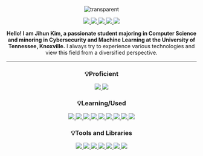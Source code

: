<div align="center"> 
  
![transparent](https://capsule-render.vercel.app/api?type=transparent&fontColor=57b5dc&text=Jihun's%20GitHub&height=120&fontSize=72&desc=Welcome!&descAlignY=17&descAlign=36)

  <a href="https://www.linkedin.com/in/jihun-kim-2b9820254/" target="_blank" rel="noopener noreferrer">
      <img src="https://img.shields.io/badge/LinkedIn-0A66C2?style=flat-square&logo=linkedin&logoColor=white"/>
  </a>
  <a href="mailto:jiunkim8@gmail.com" target="_blank" rel="noopener noreferrer">
    <img src="https://img.shields.io/badge/Gmail-EA4335?style=flat-square&logo=gmail&logoColor=white"/>
  </a>
  <a href="https://www.notion.so/Resume-5c6b354fff334b23943fb50f0e4869e1?pvs=4" target="_blank" rel="noopener noreferrer">
    <img src="https://img.shields.io/badge/Resume-000000?style=flat-square&logo=notion&logoColor=white"/>
  </a>
  <a href="https://www.notion.so/38d713a7a15444e3b93f6999ff29e284?v=348df73b8b5b49158586d3ba11b25865" target="_blank" rel="noopener noreferrer">
    <img src="https://img.shields.io/badge/Personal Projects-000000?style=flat-square&logo=notion&logoColor=white"/>
  </a>
  <a href="https://github.com/JihunKimCode?tab=repositories" target="_blank" rel="noopener noreferrer">
    <img src="https://img.shields.io/badge/Github Repositories-181717?style=flat-square&logo=github&logoColor=white"/>
  </a>

**Hello! I am Jihun Kim, a passionate student majoring in Computer Science and minoring in Cybersecurity and Machine Learning at the University of Tennessee, Knoxville.** I always try to experience various technologies and view this field from a diversified perspective.

---

  ### 💡Proficient
  <a href="https://github.com/JihunKimCode" target="_self" rel="noopener noreferrer">
    <img src="https://img.shields.io/badge/C++-00599C?style=flat-square&logo=C%2B%2B&logoColor=white"/>
  </a>
  <a href="https://github.com/JihunKimCode" target="_self" rel="noopener noreferrer">
    <img src="https://img.shields.io/badge/Python-3776AB?style=flat-square&logo=python&logoColor=white"/>
  </a>
  
  ### 💡Learning/Used
  <a href="https://github.com/JihunKimCode" target="_self" rel="noopener noreferrer">
    <img src="https://img.shields.io/badge/C-A8B9CC?style=flat-square&logo=C&logoColor=white"/>
  </a>
  <a href="https://github.com/JihunKimCode" target="_self" rel="noopener noreferrer">
    <img src="https://img.shields.io/badge/C%23-239120?style=flat-square&logo=csharp&logoColor=white"/>
  </a>  
  <a href="https://github.com/JihunKimCode" target="_self" rel="noopener noreferrer">
    <img src="https://img.shields.io/badge/Go-00ADD8?style=flat-square&logo=go&logoColor=white"/>
  </a>
  <a href="https://github.com/JihunKimCode" target="_self" rel="noopener noreferrer">
    <img src="https://img.shields.io/badge/BASH-4EAA25?style=flat-square&logo=gnubash&logoColor=white"/>
  </a>
  <a href="https://github.com/JihunKimCode" target="_self" rel="noopener noreferrer">
    <img src="https://img.shields.io/badge/TypeScript-3178C6?style=flat-square&logo=typescript&logoColor=white"/>
  </a>
  <a href="https://github.com/JihunKimCode" target="_self" rel="noopener noreferrer">
    <img src="https://img.shields.io/badge/Sass-CC6699?style=flat-square&logo=sass&logoColor=white"/>
  </a>
  <a href="https://github.com/JihunKimCode" target="_self" rel="noopener noreferrer">
    <img src="https://img.shields.io/badge/HTML5-E34F26?style=flat-square&logo=html5&logoColor=white"/>
  </a>
  <a href="https://github.com/JihunKimCode" target="_self" rel="noopener noreferrer">
    <img src="https://img.shields.io/badge/JavaScript-F7DF1E?style=flat-square&logo=javascript&logoColor=white"/>
  </a>
  <a href="https://github.com/JihunKimCode" target="_self" rel="noopener noreferrer">
    <img src="https://img.shields.io/badge/CSS3-1572B6?style=flat-square&logo=css3&logoColor=white"/>
  </a>
  
  ### 💡Tools and Libraries
  <a href="https://github.com/JihunKimCode" target="_self" rel="noopener noreferrer">
    <img src="https://img.shields.io/badge/Excel-217346?style=flat-square&logo=microsoftexcel&logoColor=white"/>
  </a>
  <a href="https://github.com/JihunKimCode" target="_self" rel="noopener noreferrer">
    <img src="https://img.shields.io/badge/VS_Code-007ACC?style=flat-square&logo=visualstudiocode&logoColor=white"/>
  </a>
  <a href="https://github.com/JihunKimCode" target="_self" rel="noopener noreferrer">
    <img src="https://img.shields.io/badge/GitHub-181717?style=flat-square&logo=github&logoColor=white"/>
  </a>
  <a href="https://github.com/JihunKimCode" target="_self" rel="noopener noreferrer">
    <img src="https://img.shields.io/badge/GitLab-FC6D26?style=flat-square&logo=gitlab&logoColor=white"/>
  </a>
  <a href="https://github.com/JihunKimCode" target="_self" rel="noopener noreferrer">
    <img src="https://img.shields.io/badge/Jupyter_Notebook-F37626?style=flat-square&logo=jupyter&logoColor=white"/>
  </a>
  <a href="https://github.com/JihunKimCode" target="_self" rel="noopener noreferrer">
    <img src="https://img.shields.io/badge/Pandas-150458?style=flat-square&logo=pandas&logoColor=white"/>
  </a>
  <a href="https://github.com/JihunKimCode" target="_self" rel="noopener noreferrer">
    <img src="https://img.shields.io/badge/TensorFlow-FF6F00?style=flat-square&logo=tensorflow&logoColor=white"/>
  </a>
<div>
